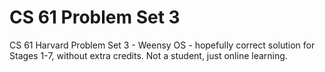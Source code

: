 CS 61 Problem Set 3
===================

CS 61 Harvard Problem Set 3 - Weensy OS - hopefully correct solution for Stages 1-7, without extra credits. Not a student, just online learning. 